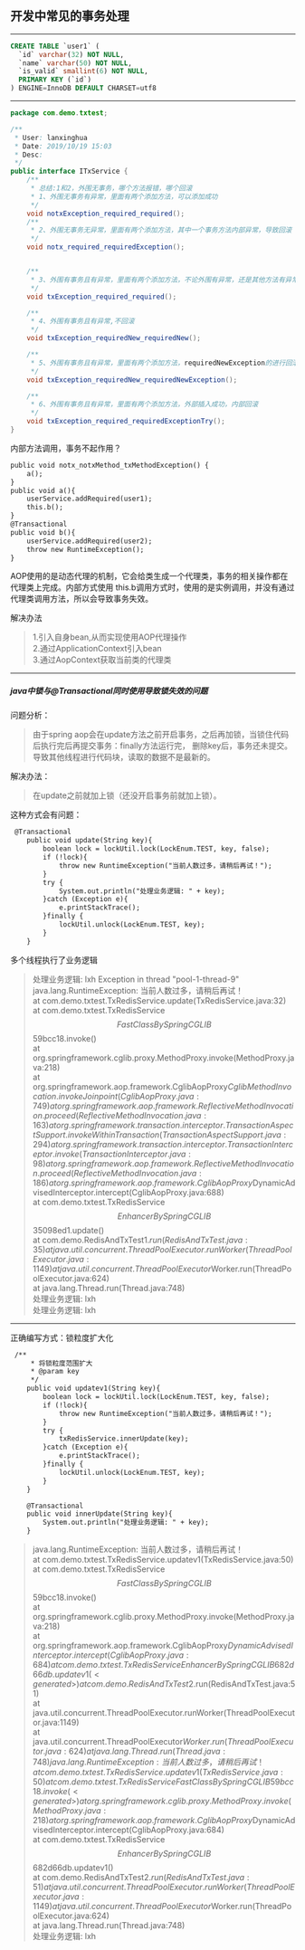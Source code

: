 ## 开发中常见的事务处理

---
```sql
CREATE TABLE `user1` (
  `id` varchar(32) NOT NULL,
  `name` varchar(50) NOT NULL,
  `is_valid` smallint(6) NOT NULL,
  PRIMARY KEY (`id`)
) ENGINE=InnoDB DEFAULT CHARSET=utf8
```

---
```java
package com.demo.txtest;

/**
 * User: lanxinghua
 * Date: 2019/10/19 15:03
 * Desc:
 */
public interface ITxService {
    /**
     * 总结:1和2，外围无事务，哪个方法报错，哪个回滚
     * 1、外围无事务有异常，里面有两个添加方法，可以添加成功
     */
    void notxException_required_required();
    /**
     * 2、外围无事务无异常，里面有两个添加方法，其中一个事务方法内部异常，导致回滚
     */
    void notx_required_requiredException();


    /**
     * 3、外围有事务且有异常，里面有两个添加方法，不论外围有异常，还是其他方法有异常，全都回滚
     */
    void txException_required_required();

    /**
     * 4、外围有事务且有异常,不回滚
     */
    void txException_requiredNew_requiredNew();

    /**
     * 5、外围有事务且有异常，里面有两个添加方法，requiredNewException的进行回滚
     */
    void txException_requiredNew_requiredNewException();

    /**
     * 6、外围有事务且有异常，里面有两个添加方法，外部插入成功，内部回滚
     */
    void txException_required_requiredExceptionTry();
}

```
内部方法调用，事务不起作用？
```html
public void notx_notxMethod_txMethodException() {
    a();
}
public void a(){
    userService.addRequired(user1);
    this.b();
}
@Transactional
public void b(){
    userService.addRequired(user2);
    throw new RuntimeException();
}
```

AOP使用的是动态代理的机制，它会给类生成一个代理类，事务的相关操作都在代理类上完成。内部方式使用
this.b调用方式时，使用的是实例调用，并没有通过代理类调用方法，所以会导致事务失效。

解决办法
> 1.引入自身bean,从而实现使用AOP代理操作  
> 2.通过ApplicationContext引入bean  
> 3.通过AopContext获取当前类的代理类  

---
##### java中锁与@Transactional同时使用导致锁失效的问题
问题分析：
> 由于spring aop会在update方法之前开启事务，之后再加锁，当锁住代码后执行完后再提交事务：finally方法运行完，
删除key后，事务还未提交。导致其他线程进行代码块，读取的数据不是最新的。

解决办法：
> 在update之前就加上锁（还没开启事务前就加上锁）。

这种方式会有问题：
```html
 @Transactional
    public void update(String key){
        boolean lock = lockUtil.lock(LockEnum.TEST, key, false);
        if (!lock){
            throw new RuntimeException("当前人数过多，请稍后再试！");
        }
        try {
            System.out.println("处理业务逻辑: " + key);
        }catch (Exception e){
            e.printStackTrace();
        }finally {
            lockUtil.unlock(LockEnum.TEST, key);
        }
    }

```


多个线程执行了业务逻辑

> 处理业务逻辑: lxh
  Exception in thread "pool-1-thread-9" java.lang.RuntimeException: 当前人数过多，请稍后再试！   
  	at com.demo.txtest.TxRedisService.update(TxRedisService.java:32)   
  	at com.demo.txtest.TxRedisService$$FastClassBySpringCGLIB$$59bcc18.invoke(<generated>)   
  	at org.springframework.cglib.proxy.MethodProxy.invoke(MethodProxy.java:218)   
  	at org.springframework.aop.framework.CglibAopProxy$CglibMethodInvocation.invokeJoinpoint(CglibAopProxy.java:749)   
  	at org.springframework.aop.framework.ReflectiveMethodInvocation.proceed(ReflectiveMethodInvocation.java:163)   
  	at org.springframework.transaction.interceptor.TransactionAspectSupport.invokeWithinTransaction(TransactionAspectSupport.java:294)   
  	at org.springframework.transaction.interceptor.TransactionInterceptor.invoke(TransactionInterceptor.java:98)   
  	at org.springframework.aop.framework.ReflectiveMethodInvocation.proceed(ReflectiveMethodInvocation.java:186)   
  	at org.springframework.aop.framework.CglibAopProxy$DynamicAdvisedInterceptor.intercept(CglibAopProxy.java:688)   
  	at com.demo.txtest.TxRedisService$$EnhancerBySpringCGLIB$$35098ed1.update(<generated>)      
  	at com.demo.RedisAndTxTest$1.run(RedisAndTxTest.java:35)   
  	at java.util.concurrent.ThreadPoolExecutor.runWorker(ThreadPoolExecutor.java:1149)   
  	at java.util.concurrent.ThreadPoolExecutor$Worker.run(ThreadPoolExecutor.java:624)   
  	at java.lang.Thread.run(Thread.java:748)    
  处理业务逻辑: lxh   
  处理业务逻辑: lxh   
  
  
  
---
  
正确编写方式：锁粒度扩大化
```html
 /**
     * 将锁粒度范围扩大
     * @param key
     */
    public void updatev1(String key){
        boolean lock = lockUtil.lock(LockEnum.TEST, key, false);
        if (!lock){
            throw new RuntimeException("当前人数过多，请稍后再试！");
        }
        try {
            txRedisService.innerUpdate(key);
        }catch (Exception e){
            e.printStackTrace();
        }finally {
            lockUtil.unlock(LockEnum.TEST, key);
        }
    }

    @Transactional
    public void innerUpdate(String key){
        System.out.println("处理业务逻辑: " + key);
    }
```

> java.lang.RuntimeException: 当前人数过多，请稍后再试！   
  	at com.demo.txtest.TxRedisService.updatev1(TxRedisService.java:50)   
  	at com.demo.txtest.TxRedisService$$FastClassBySpringCGLIB$$59bcc18.invoke(<generated>)   
  	at org.springframework.cglib.proxy.MethodProxy.invoke(MethodProxy.java:218)    
  	at org.springframework.aop.framework.CglibAopProxy$DynamicAdvisedInterceptor.intercept(CglibAopProxy.java:684)    
  	at com.demo.txtest.TxRedisService$$EnhancerBySpringCGLIB$$682d66db.updatev1(<generated>)     
  	at com.demo.RedisAndTxTest$2.run(RedisAndTxTest.java:51)    
  	at java.util.concurrent.ThreadPoolExecutor.runWorker(ThreadPoolExecutor.java:1149)   
  	at java.util.concurrent.ThreadPoolExecutor$Worker.run(ThreadPoolExecutor.java:624)    
  	at java.lang.Thread.run(Thread.java:748)   
  java.lang.RuntimeException: 当前人数过多，请稍后再试！    
  	at com.demo.txtest.TxRedisService.updatev1(TxRedisService.java:50)   
  	at com.demo.txtest.TxRedisService$$FastClassBySpringCGLIB$$59bcc18.invoke(<generated>)   
  	at org.springframework.cglib.proxy.MethodProxy.invoke(MethodProxy.java:218)   
  	at org.springframework.aop.framework.CglibAopProxy$DynamicAdvisedInterceptor.intercept(CglibAopProxy.java:684)    
  	at com.demo.txtest.TxRedisService$$EnhancerBySpringCGLIB$$682d66db.updatev1(<generated>)    
  	at com.demo.RedisAndTxTest$2.run(RedisAndTxTest.java:51)   
  	at java.util.concurrent.ThreadPoolExecutor.runWorker(ThreadPoolExecutor.java:1149)   
  	at java.util.concurrent.ThreadPoolExecutor$Worker.run(ThreadPoolExecutor.java:624)   
  	at java.lang.Thread.run(Thread.java:748)   
  处理业务逻辑: lxh    
  
  

